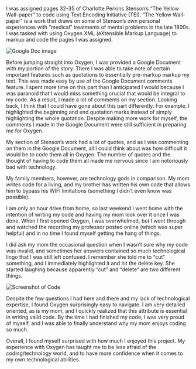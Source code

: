 I was assigned pages 32-35 of Charlotte Perkins Stenson’s “The Yellow Wall-paper” to code using Text Encoding Initiative (TEI). “The Yellow Wall-paper” is a work that draws on some of Stenson’s own personal experiences with “medical” treatments of mental problems in the late 1800s. I was tasked with using Oxygen XML (eXtensible Markup Language) to markup and code the pages I was assigned.

![Google Doc image](https://hannahyetter.github.io/HannahYetter/images/google_doc_markup_3.jpeg)

Before jumping straight into Oxygen, I was provided a Google Document with my portion of the story. There I was able to take note of certain important features such as quotations to essentially pre-markup markup my text. This was made easy by use of the Google Document comments feature. I spent more time on this part than I anticipated I would because I was paranoid that I would miss something crucial that would be integral to my code. As a result, I made a lot of comments on my section. Looking back, I think that I could have gone about this part differently. For example, I highlighted the beginning and end quotation marks instead of simply highlighting the whole quotation. Despite making more work for myself, the comments I made in the Google Document were still sufficient in preparing me for Oxygen.

My section of Stenson’s work had a lot of quotes, and as I was commenting on them in the Google Document, all I could think about was how difficult it would be to code them all in Oxygen. The number of quotes and the thought of having to code them all made me nervous since I am notoriously bad with technology.

My family members, however, are technology gods in comparison. My mom writes code for a living, and my brother has written his own code that allows him to bypass his WIFI limitations (something I didn’t even know was possible). 

I am only an hour drive from home, so last weekend I went home with the intention of writing my code and having my mom look over it once I was done. When I first opened Oxygen, I was overwhelmed, but I went through and watched the recording my professor posted online (which was super helpful) and in no time I found myself getting the hang of things.

I did ask my mom the occasional question when I wasn’t sure why my code was invalid, and sometimes her answers contained so much technological lingo that I was still left confused. I remember she told me to “cut” something, and I immediately highlighted it and hit the delete key. She started laughing because apparently “cut” and “delete” are two different things.

![Screenshot of Code](https://hannahyetter.github.io/HannahYetter/images/code_screenshot_4.png)

Despite the few questions I had here and there and my lack of technological expertise, I found Oxygen surprisingly easy to navigate. I am very detailed oriented, as is my mom, and I quickly realized that this attribute is essential in writing valid code. By the time I had finished my code, I was very proud of myself, and I was able to finally understand why my mom enjoys coding so much.

Overall, I found myself surprised with how much I enjoyed this project. My experience with Oxygen has taught me to be less afraid of the coding/technology world, and to have more confidence when it comes to my own technological abilities.

